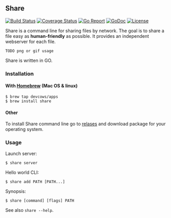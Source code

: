 ## Share
[![Build Status](https://travis-ci.org/devcows/share.svg?branch=master)](https://travis-ci.org/devcows/share)
[![Coverage Status](https://coveralls.io/repos/github/devcows/share/badge.svg?branch=master)](https://coveralls.io/github/devcows/share?branch=master)
[![Go Report](https://goreportcard.com/badge/github.com/devcows/share)](https://goreportcard.com/report/github.com/devcows/share)
[![GoDoc](https://godoc.org/github.com/devcows/share?status.svg)](https://godoc.org/github.com/devcows/share)
[![License](http://img.shields.io/:license-Apache_v2-blue.svg)](https://raw.githubusercontent.com/devcows/share/master/LICENSE)

Share is a command line for sharing files by network. The goal is to share a file easy as **human-friendly** as possible. It provides an independent webserver for each file.

`TODO png or gif usage`

Share is written in GO.

### Installation

#### With [Homebrew](http://brew.sh) (Mac OS & linux)
```
$ brew tap devcows/apps
$ brew install share
```

#### Other

To install Share command line go to [relases](https://github.com/devcows/share/releases) and download package for your operating system.

### Usage

Launch server:
```
$ share server
```

Hello world CLI:
```
$ share add PATH [PATH...]
```

Synopsis:

```
$ share [command] [flags] PATH
```
See also `share --help`.
